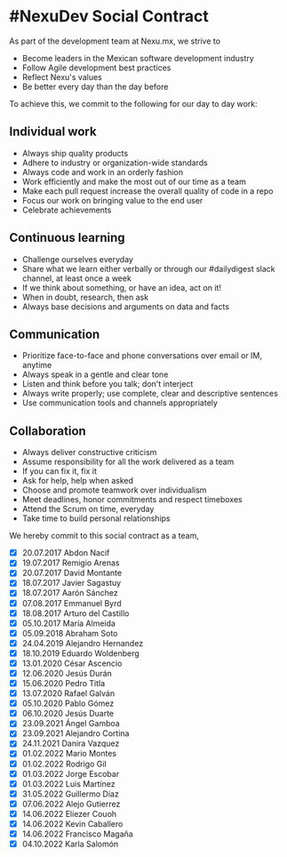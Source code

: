 # #NexuDev Social Contract

As part of the development team at Nexu.mx, we strive to

- Become leaders in the Mexican software development industry
- Follow Agile development best practices
- Reflect Nexu's values
- Be better every day than the day before

To achieve this, we commit to the following for our day to day work:

## Individual work

- Always ship quality products
- Adhere to industry or organization-wide standards
- Always code and work in an orderly fashion
- Work efficiently and make the most out of our time as a team
- Make each pull request increase the overall quality of code in a repo
- Focus our work on bringing value to the end user
- Celebrate achievements

## Continuous learning

- Challenge ourselves everyday
- Share what we learn either verbally or through our #dailydigest slack channel, at least once a week
- If we think about something, or have an idea, act on it!
- When in doubt, research, then ask
- Always base decisions and arguments on data and facts

## Communication

- Prioritize face-to-face and phone conversations over email or IM, anytime
- Always speak in a gentle and clear tone
- Listen and think before you talk; don't interject
- Always write properly; use complete, clear and descriptive sentences
- Use communication tools and channels appropriately

## Collaboration

- Always deliver constructive criticism
- Assume responsibility for all the work delivered as a team
- If you can fix it, fix it
- Ask for help, help when asked
- Choose and promote teamwork over individualism
- Meet deadlines, honor commitments and respect timeboxes
- Attend the Scrum on time, everyday
- Take time to build personal relationships

We hereby commit to this social contract as a team,

- [x] 20.07.2017 Abdon Nacif
- [x] 19.07.2017 Remigio Arenas
- [x] 20.07.2017 David Montante
- [x] 18.07.2017 Javier Sagastuy
- [x] 18.07.2017 Aarón Sánchez
- [x] 07.08.2017 Emmanuel Byrd
- [x] 18.08.2017 Arturo del Castillo
- [x] 05.10.2017 María Almeida
- [x] 05.09.2018 Abraham Soto
- [x] 24.04.2019 Alejandro Hernandez
- [x] 18.10.2019 Eduardo Woldenberg
- [x] 13.01.2020 César Ascencio
- [x] 12.06.2020 Jesús Durán
- [x] 15.06.2020 Pedro Titla
- [x] 13.07.2020 Rafael Galván
- [x] 05.10.2020 Pablo Gómez
- [x] 06.10.2020 Jesús Duarte
- [x] 23.09.2021 Ángel Gamboa
- [x] 23.09.2021 Alejandro Cortina
- [x] 24.11.2021 Danira Vazquez
- [x] 01.02.2022 Mario Montes
- [x] 01.02.2022 Rodrigo Gil
- [x] 01.03.2022 Jorge Escobar
- [x] 01.03.2022 Luis Martínez
- [x] 31.05.2022 Guillermo Díaz
- [x] 07.06.2022 Alejo Gutierrez
- [x] 14.06.2022 Eliezer Couoh
- [x] 14.06.2022 Kevin Caballero
- [X] 14.06.2022 Francisco Magaña
- [X] 04.10.2022 Karla Salomón
